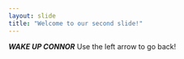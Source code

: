 ```yaml
---
layout: slide
title: "Welcome to our second slide!"
---
```

_**WAKE UP CONNOR**_
Use the left arrow to go back!

